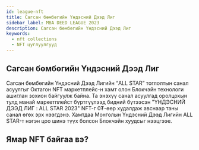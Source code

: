 ```yaml
---
id: league-nft
title: Сагсан бөмбөгийн Үндэсний Дээд Лиг
sidebar_label: MBA DEED LEAGUE 2023
description: Сагсан бөмбөгийн Үндэсний Дээд Лиг
keywords:
  - nft collections
  - NFT цуглуулгууд
---
```



## Сагсан бөмбөгийн Үндэсний Дээд Лиг

Сагсан бөмбөгийн Үндэсний Дээд Лигийн “ALL STAR” тоглолтын санал асуулгыг Октагон NFT маркетплейс-н хамт олон Блокчэйн технологи ашиглан зохион байгуулж байна. Та энэхүү санал асуулгад оролцохын тулд манай маркетплейст бүртгүүлээд бидний бүтээсэн "ҮНДЭСНИЙ ДЭЭД ЛИГ : ALL STAR 2023" NFT-г 0₮-өөр худалдаж авснаар таны санал өгөх эрх нээгдэнэ. Хамтдаа Монголын Үндэсний Дээд Лигийн ALL STAR-т нэгэн цоо шинэ түүх болсон Блокчэйн хуудсыг нээцгээе.


## Ямар NFT байгаа вэ?

